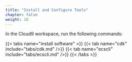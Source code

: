 ```yaml
---
title: "Install and Configure Tools"
chapter: false
weight: 10
---
```


In the Cloud9 workspace, run the following commands:

{{< tabs name="install software" >}}
{{< tab name="cdk" include="tabs/cdk.md" />}}
{{< tab name="ecscli" include="tabs/ecscli.md" />}}
{{< /tabs >}}


